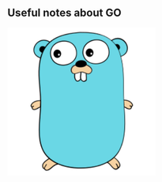 ## Useful notes about GO

<img src="https://raw.githubusercontent.com/devicons/devicon/6910f0503efdd315c8f9b858234310c06e04d9c0/icons/go/go-original.svg" width="300" title="GO" alt="GO" align="center" />
